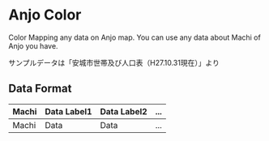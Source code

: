 Anjo Color====Color Mapping any data on Anjo map. You can use any data about Machi of Anjo you have.サンプルデータは「安城市世帯及び人口表（H27.10.31現在）」より## Data Format| Machi  | Data Label1 | Data Label2 | ... ||--------|-------------|-------------|-----|| Machi  | Data        | Data        | ... |
